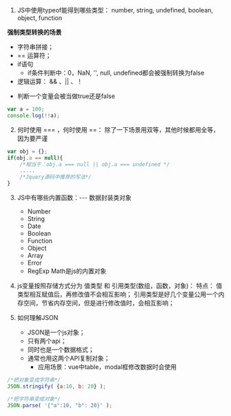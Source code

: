 1. JS中使用typeof能得到哪些类型：
number, string, undefined, boolean, object, function

**强制类型转换的场景**
- 字符串拼接；
- == 运算符；
- if语句
    * if条件判断中：0，NaN, '', null, undefined都会被强制转换为false
- 逻辑运算：
    && 、|| 、！
* 判断一个变量会被当做true还是false
```javascript
var a = 100;
console.log(!!a);
```

2. 何时使用 === ，何时使用 ==：
除了一下场景用双等，其他时候都用全等，因为要严谨
```javascript
var obj = {};
if(obj.a == null){
    /*相当于：obj.a === null || obj.a === undefined */
    .....
    /*Jquery源码中推荐的写法*/
}
```

3. JS中有哪些内置函数：--- 数据封装类对象
    - Number
    - String
    - Date
    - Boolean
    - Function
    - Object
    - Array
    - Error
    - RegExp
Math是js的内置对象

4. js变量按照存储方式分为  值类型  和  引用类型(数组，函数，对象)：
特点： 值类型相互赋值后，再修改值不会相互影响；
引用类型是好几个变量公用一个内存空间，节省内存空间，但是进行修改值时，会相互影响；

5. 如何理解JSON
    * JSON是一个js对象；
    * 只有两个api；
    * 同时也是一个数据格式；
    * 通常也用这两个API复制对象；
        - 应用场景：vue中table，modal框修改数据时会使用
```javascript
/*把对象变成字符串*/
JSON.stringify( {a:10, b: 20} );

/*把字符串变成对象*/
JSON.parse( '{"a":10, "b": 20}' );
```

